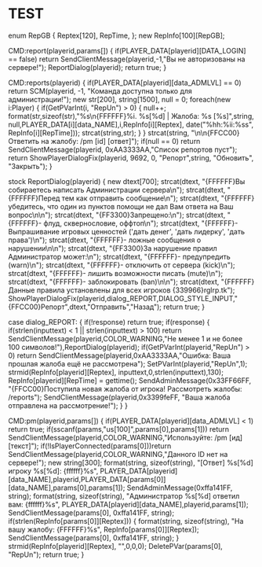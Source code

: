 # TEST
enum RepGB
{
    Reptex[120],
    RepTime,
};
new RepInfo[100][RepGB];


CMD:report(playerid,params[])
{
    if(PLAYER_DATA[playerid][DATA_LOGIN] == false) return SendClientMessage(playerid,-1,"Вы не авторизованы на сервере!");
    ReportDialog(playerid);
	return true;
}

CMD:reports(playerid)
{
	if(PLAYER_DATA[playerid][data_ADMLVL] == 0) return SCM(playerid, -1, "Команда доступна только для администрации!");
	new str[200], string[1500], null = 0;
	foreach(new i:Player)
	{
	    if(GetPVarInt(i, "RepUn") > 0)
	    {
	        null++;
            format(str,sizeof(str),"%s\n{FFFFFF}%i. %s[%d] | Жалоба: %s [%s]",string, null,PLAYER_DATA[i][data_NAME],i,RepInfo[i][Reptex], date("%hh:%ii:%ss", RepInfo[i][RepTime]));
            strcat(string,str);
        }
    }
    strcat(string, "\n\n{FFCC00}Ответить на жалобу: /pm [id] [ответ]");
    if(null == 0) return SendClientMessage(playerid, 0xAA3333AA,"Список репортов пуст");
    return ShowPlayerDialogFix(playerid, 9692, 0, "Репорт",string, "Обновить", "Закрыть");
}

stock ReportDialog(playerid)
{
	new dtext[700];
	strcat(dtext, "{FFFFFF}Вы собираетесь написать Администрации сервера\n");
	strcat(dtext, "{FFFFFF}Перед тем как отправить сообщение\n");
	strcat(dtext, "{FFFFFF}убедитесь, что один из пунктов помощи не дал Вам ответа на Ваш вопрос\n\n");
	strcat(dtext, "{FF3300}Запрещено:\n");
	strcat(dtext, "{FFFFFF}- флуд, сквернословие, оффтоп\n");
	strcat(dtext, "{FFFFFF}- Выпрашивание игровых ценностей ('дать денег', 'дать лидерку', 'дать права')\n");
	strcat(dtext, "{FFFFFF}- ложные сообщения о нарушении\n\n");
	strcat(dtext, "{FF3300}За нарушение правил Администратор может:\n");
	strcat(dtext, "{FFFFFF}- предупредить (warn)\n");
	strcat(dtext, "{FFFFFF}- отключить от сервера (kick)\n");
	strcat(dtext, "{FFFFFF}- лишить возможности писать (mute)\n");
	strcat(dtext, "{FFFFFF}- заблокировать (ban)\n\n");
	strcat(dtext, "{FFFFFF}Данные правила установлены для всех игроков {339966}rglrp.tk");
	ShowPlayerDialogFix(playerid,dialog_REPORT,DIALOG_STYLE_INPUT,"{FFCC00}Репорт",dtext,"Отправить","Назад");
	return true;
}

case dialog_REPORT:
{
    if(!response) return true;
    if(response)
    {
        if(strlen(inputtext) < 1 || strlen(inputtext) > 100) return SendClientMessage(playerid,COLOR_WARNING,"Не менее 1 и не более 100 символов!"),ReportDialog(playerid);
        if(GetPVarInt(playerid,"RepUn") > 0) return SendClientMessage(playerid,0xAA3333AA,"Ошибка: Ваша прошлая жалоба ещё не рассмотрена");
        SetPVarInt(playerid,"RepUn",1);
        strmid(RepInfo[playerid][Reptex], inputtext,0,strlen(inputtext),130);
      	RepInfo[playerid][RepTime] = gettime(); 
        SendAdminMessage(0x33FF66FF, "{FFCC00}Поступила новая жалоба от игрока! Рассмотреть жалобы: /reports");
        SendClientMessage(playerid,0x3399feFF, "Ваша жалоба отправлена на рассмотрение!");
    }
}

CMD:pm(playerid,params[])
{
    if(PLAYER_DATA[playerid][data_ADMLVL] < 1) return true;
	if(sscanf(params,"us[100]",params[0],params[1])) return SendClientMessage(playerid,COLOR_WARNING,"Используйте: /pm [ид] [текст]");
	if(!IsPlayerConnected(params[0]))return  SendClientMessage(playerid,COLOR_WARNING,"Данного ID нет на сервере!");
	new string[300];
    format(string, sizeof(string), "[Ответ] %s[%d] игроку %s[%d]: {ffffff}%s", PLAYER_DATA[playerid][data_NAME],playerid,PLAYER_DATA[params[0]][data_NAME],params[0],params[1]);
    SendAdminMessage(0xffa141FF, string);
	format(string, sizeof(string), "Администратор %s[%d] ответил вам: {ffffff}%s", PLAYER_DATA[playerid][data_NAME],playerid,params[1]);
    SendClientMessage(params[0], 0xffa141FF, string);
    if(strlen(RepInfo[params[0]][Reptex]))
    {
    	format(string, sizeof(string), "На вашу жалобу: {FFFFFF}%s", RepInfo[params[0]][Reptex]);
    	SendClientMessage(params[0], 0xffa141FF, string);
	}
	strmid(RepInfo[playerid][Reptex], "",0,0,0);
    DeletePVar(params[0], "RepUn");
    return true;
}
